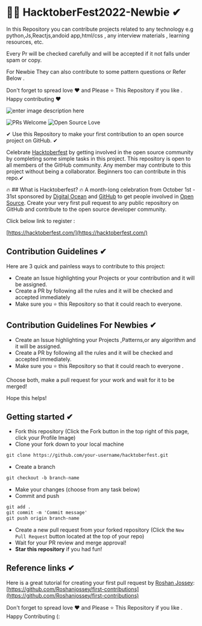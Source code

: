 # 🎃🔥 HacktoberFest2022-Newbie  ✔

In this Repository you can contribute projects related to any technology e.g python,Js,Reactjs,andoid app,html/css , any interview materials ,
learning resources, etc.

Every Pr will be checked carefully and will be accepted if it not falls under spam or copy.

For Newbie They can also contribute to some pattern questions or  Refer Below .

Don't forget to spread love ❤ and Please ⭐ This Repository if you like .
Happy contributing ❤

![enter image description here](https://user-images.githubusercontent.com/62786689/193422113-cea8df62-7528-47de-afd6-cb643b830431.png)

![PRs Welcome](https://img.shields.io/badge/PRs-welcome-brightgreen.svg?style=flat-square)&nbsp;![Open Source Love](https://badges.frapsoft.com/os/v1/open-source.svg?v=102)

✔ Use this Repository to make your first contribution to an open source project on GitHub. ✔

Celebrate [Hacktoberfest](https://hacktoberfest.digitalocean.com/) by getting involved in the open source community by completing some simple tasks in this project.
This repository is open to all members of the GitHub community. Any member may contribute to this project without being a collaborator.
Beginners too can contribute in this repo.✔

🔥 ## What is Hacktoberfest? 🔥
A month-long celebration from October 1st - 31st sponsored by [Digital Ocean](https://hacktoberfest.digitalocean.com/) and [GitHub](https://github.com/blog/2433-celebrate-open-source-this-october-with-hacktoberfest) to get people involved in [Open Source](https://github.com/open-source). Create your very first pull request to any public repository on GitHub and contribute to the open source developer community.

Click below link to register :

[https://hacktoberfest.com/](https://hacktoberfest.com/)

## Contribution Guidelines ✔

Here are 3 quick and painless ways to contribute to this project:

* Create an Issue highlighting your Projects or your contribution and it will be assigned.
* Create a PR by following all the rules and it will be checked and accepted immediately
* Make sure you ⭐ this Repository so that it could reach to everyone.


## Contribution Guidelines For Newbies ✔

* Create an Issue highlighting your Projects ,Patterns,or any algorithm and it will be assigned.
* Create a PR by following all the rules and it will be checked and accepted immediately.
* Make sure you ⭐ this Repository so that it could reach to everyone .


Choose both, make a pull request for your work and wait for it to be merged!

Hope this helps!

## Getting started ✔

* Fork this repository (Click the Fork button in the top right of this page, click your Profile Image)
* Clone your fork down to your local machine

```markdown
git clone https://github.com/your-username/hacktoberfest.git
```

* Create a branch

```markdown
git checkout -b branch-name
```

* Make your changes (choose from any task below)
* Commit and push

```markdown
git add .
git commit -m 'Commit message'
git push origin branch-name
```

* Create a new pull request from your forked repository (Click the `New Pull Request` button located at the top of your repo)
* Wait for your PR review and merge approval!
* __Star this repository__ if you had fun!

## Reference links ✔

Here is a great tutorial for creating your first pull request by [Roshan Jossey](https://github.com/Roshanjossey):
[https://github.com/Roshanjossey/first-contributions](https://github.com/Roshanjossey/first-contributions)

Don't forget to spread love ❤ and Please ⭐ This Repository if you like .
Happy Contributing (:
